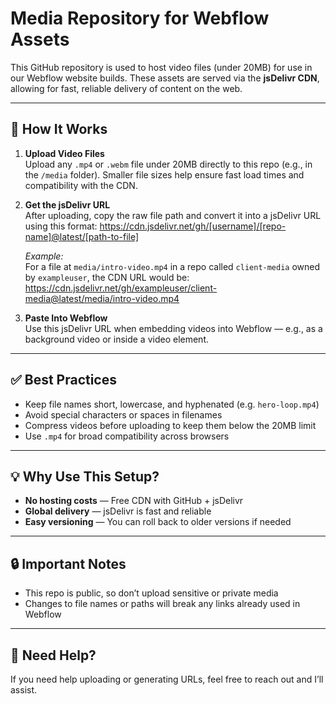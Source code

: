 # Media Repository for Webflow Assets

This GitHub repository is used to host video files (under 20MB) for use in our Webflow website builds. These assets are served via the **jsDelivr CDN**, allowing for fast, reliable delivery of content on the web.

---

## 📁 How It Works

1. **Upload Video Files**  
   Upload any `.mp4` or `.webm` file under 20MB directly to this repo (e.g., in the `/media` folder). Smaller file sizes help ensure fast load times and compatibility with the CDN.

2. **Get the jsDelivr URL**  
   After uploading, copy the raw file path and convert it into a jsDelivr URL using this format:
   https://cdn.jsdelivr.net/gh/[username]/[repo-name]@latest/[path-to-file]

   _Example:_  
For a file at `media/intro-video.mp4` in a repo called `client-media` owned by `exampleuser`, the CDN URL would be:
https://cdn.jsdelivr.net/gh/exampleuser/client-media@latest/media/intro-video.mp4

3. **Paste Into Webflow**  
Use this jsDelivr URL when embedding videos into Webflow — e.g., as a background video or inside a video element.

---

## ✅ Best Practices

- Keep file names short, lowercase, and hyphenated (e.g. `hero-loop.mp4`)
- Avoid special characters or spaces in filenames
- Compress videos before uploading to keep them below the 20MB limit
- Use `.mp4` for broad compatibility across browsers

---

## 💡 Why Use This Setup?

- **No hosting costs** — Free CDN with GitHub + jsDelivr
- **Global delivery** — jsDelivr is fast and reliable
- **Easy versioning** — You can roll back to older versions if needed

---

## 🔒 Important Notes

- This repo is public, so don’t upload sensitive or private media
- Changes to file names or paths will break any links already used in Webflow

---

## 🤝 Need Help?

If you need help uploading or generating URLs, feel free to reach out and I’ll assist.

